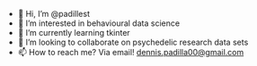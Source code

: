 - 👋 Hi, I’m @padillest
- 👀 I’m interested in behavioural data science
- 🌱 I’m currently learning tkinter
- 💞️ I’m looking to collaborate on psychedelic research data sets
- 📫 How to reach me? Via email! dennis.padilla00@gmail.com

<!---
padillest/padillest is a ✨ special ✨ repository because its `README.md` (this file) appears on your GitHub profile.
You can click the Preview link to take a look at your changes.
--->
